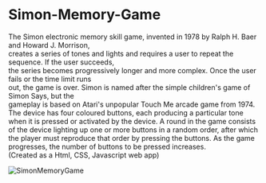 # Simon-Memory-Game
The	Simon	electronic	memory	skill	game,	invented	in	1978	by	Ralph	H.	Baer	and	Howard	J.	Morrison,	
creates	a	series	of	tones	and	lights	and	requires	a	user	to	repeat	the	sequence.	If	the	user	succeeds,	
the	series	becomes	progressively	longer	and	more	complex.	Once	the	user	fails	or	the	time	limit	runs	
out,	 the	 game	 is	 over.	 	 Simon	 is	 named	 after	 the	 simple	 children's	 game	 of	 Simon	 Says,	 but	 the	
gameplay	is	based	on	Atari's	unpopular	Touch	Me	arcade	game	from	1974.	
The	 device	 has	 four	 coloured	 buttons,	 each	 producing	 a	 particular	 tone	 when	 it	 is	 pressed	 or	
activated	by	the	device.	A	round	in	the	game	consists	of	the	device	lighting	up	one	or	more	buttons	
in	a	random	order,	after	which	the	player	must	reproduce	that	order	by	pressing	the	buttons.	As	the	
game	progresses,	the	number	of	buttons	to	be	pressed	increases.	
(Created as a Html, CSS, Javascript web app)

![SimonMemoryGame](https://github.com/user-attachments/assets/23a87153-6622-4801-89e9-0935c2f19d7d)
